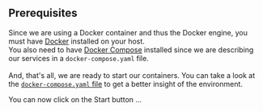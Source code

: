 ## Prerequisites

Since we are using a Docker container and thus the Docker engine, you must have [Docker](https://www.docker.com) installed on your host.  
You also need to have [Docker Compose](https://docs.docker.com/compose/) installed since we are describing our services in a `docker-compose.yaml` file.  
<BR>
And, that's all, we are ready to start our containers. You can take a look at the [`docker-compose.yaml` file](./docker-compose.yaml) to get a better insight of the environment.  

You can now click on the Start button ...



